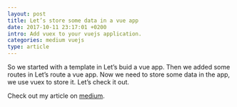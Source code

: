 ```yaml
---
layout: post
title: Let’s store some data in a vue app
date: 2017-10-11 23:17:01 +0200
intro: Add vuex to your vuejs application.
categories: medium vuejs
type: article
---
```

So we started with a template in Let’s buid a vue app. Then we added some routes in Let’s route a vue app. Now we need to store some data in the app, we use vuex to store it. Let’s check it out.

Check out my article on [medium][lets-store-some-data-in-a-vue-app].

[lets-store-some-data-in-a-vue-app]: https://medium.com/@disjfa/lets-store-some-data-in-a-vue-app-808d8b86cb79
